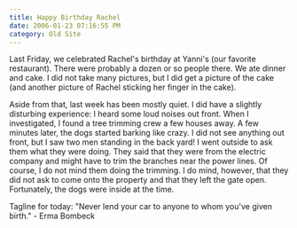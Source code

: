 ```yaml
---
title: Happy Birthday Rachel
date: 2006-01-23 07:16:55 PM
category: Old Site
---
```


Last Friday, we celebrated Rachel's birthday at Yanni's (our favorite restaurant). There were probably a dozen or so people there. We ate dinner and cake. I did not take many pictures, but I did get a picture of the cake (and another picture of Rachel sticking her finger in the cake).

Aside from that, last week has been mostly quiet. I did have a slightly disturbing experience: I heard some loud noises out front. When I investigated, I found a tree trimming crew a few houses away. A few minutes later, the dogs started barking like crazy. I did not see anything out front, but I saw two men standing in the back yard! I went outside to ask them what they were doing. They said that they were from the electric company and might have to trim the branches near the power lines. Of course, I do not mind them doing the trimming. I do mind, however, that they did not ask to come onto the property and that they left the gate open. Fortunately, the dogs were inside at the time.

Tagline for today: "Never lend your car to anyone to whom you've given birth." - Erma Bombeck
